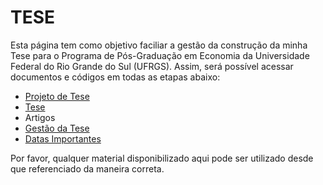 TESE
==============

Esta página tem como objetivo faciliar a gestão da construção da minha Tese para o Programa de Pós-Graduação em Economia da Universidade Federal do Rio Grande do Sul (UFRGS). Assim, será possível acessar documentos e códigos em todas as etapas abaixo: 

- [Projeto de Tese](https://github.com/hudsonchaves/TESE/tree/master/PROJETO)
- [Tese](https://github.com/hudsonchaves/TESE/tree/master/TESE)
- Artigos
- [Gestão da Tese](https://github.com/hudsonchaves/TESE/tree/master/GESTAO)
- [Datas Importantes](https://github.com/hudsonchaves/TESE/tree/master/DATAS)

Por favor, qualquer material disponibilizado aqui pode ser utilizado desde que referenciado da maneira correta. 

